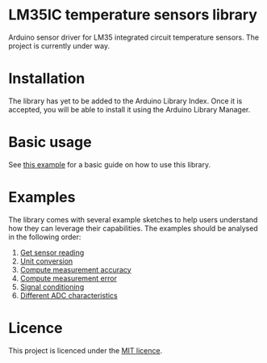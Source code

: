 # LM35IC temperature sensors library
Arduino sensor driver for LM35 integrated circuit temperature sensors. The project is currently under way.

# Installation
The library has yet to be added to the Arduino Library Index. Once it is accepted, you will be able to install it using the Arduino Library Manager.

# Basic usage
See [this example](examples/basics.ino) for a basic guide on how to use this library.

# Examples
The library comes with several example sketches to help users understand how they can leverage their capabilities. The examples should be analysed in the following order:

1. [Get sensor reading](examples/basics.ino)
2. [Unit conversion](examples/unit_conversion.ino)
3. [Compute measurement accuracy](examples/compute_accuracy.ino)
4. [Compute measurement error](examples/compute_error.ino)
5. [Signal conditioning](examples/signal_conditioning.ino)
6. [Different ADC characteristics](examples/different_ADC.ino)

# Licence
This project is licenced under the [MIT licence](LICENSE).
